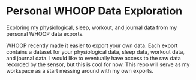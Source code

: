 # Personal WHOOP Data Exploration
Exploring my physiological, sleep, workout, and journal data from my personal WHOOP data exports.

WHOOP recently made it easier to export your own data. Each export contains a dataset for your physiological data, sleep data, workout data, and journal data. I would like to eventually have access to the raw data recorded by the sensor, but this is cool for now. This repo will serve as my workspace as a start messing around with my own exports.
